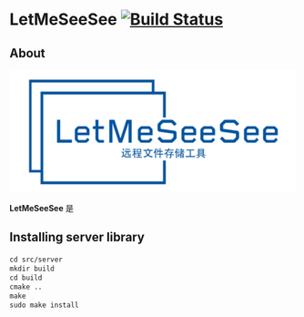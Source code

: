# LetMeSeeSee [![Build Status](https://travis-ci.com/zxc479773533/LetMeSeeSee.svg?token=5zDzDfTUA9XfQtccPmCX&branch=master)](https://travis-ci.com/zxc479773533/LetMeSeeSee)

## About

<div align="center">
  <img src="img/LetMeSeeSee.png">
</div>

**LetMeSeeSee** 是

## Installing server library

```shell
cd src/server
mkdir build
cd build
cmake ..
make
sudo make install
```